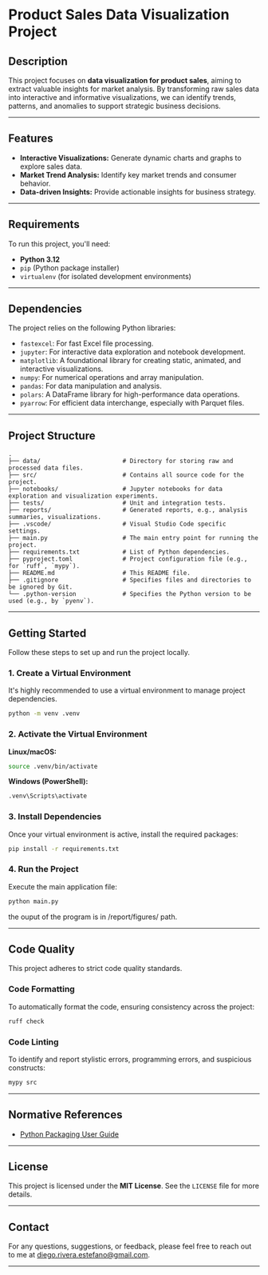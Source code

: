 # Product Sales Data Visualization Project

## Description

This project focuses on **data visualization for product sales**, aiming to extract valuable insights for market analysis. By transforming raw sales data into interactive and informative visualizations, we can identify trends, patterns, and anomalies to support strategic business decisions.

-----

## Features

  * **Interactive Visualizations:** Generate dynamic charts and graphs to explore sales data.
  * **Market Trend Analysis:** Identify key market trends and consumer behavior.
  * **Data-driven Insights:** Provide actionable insights for business strategy.

-----

## Requirements

To run this project, you'll need:

  * **Python 3.12**
  * `pip` (Python package installer)
  * `virtualenv` (for isolated development environments)

-----

## Dependencies

The project relies on the following Python libraries:

  * `fastexcel`: For fast Excel file processing.
  * `jupyter`: For interactive data exploration and notebook development.
  * `matplotlib`: A foundational library for creating static, animated, and interactive visualizations.
  * `numpy`: For numerical operations and array manipulation.
  * `pandas`: For data manipulation and analysis.
  * `polars`: A DataFrame library for high-performance data operations.
  * `pyarrow`: For efficient data interchange, especially with Parquet files.

-----

## Project Structure

```
.
├── data/                       # Directory for storing raw and processed data files.
├── src/                        # Contains all source code for the project.
├── notebooks/                  # Jupyter notebooks for data exploration and visualization experiments.
├── tests/                      # Unit and integration tests.
├── reports/                    # Generated reports, e.g., analysis summaries, visualizations.
├── .vscode/                    # Visual Studio Code specific settings.
├── main.py                     # The main entry point for running the project.
├── requirements.txt            # List of Python dependencies.
├── pyproject.toml              # Project configuration file (e.g., for `ruff`, `mypy`).
├── README.md                   # This README file.
├── .gitignore                  # Specifies files and directories to be ignored by Git.
└── .python-version             # Specifies the Python version to be used (e.g., by `pyenv`).
```

-----

## Getting Started

Follow these steps to set up and run the project locally.

### 1\. Create a Virtual Environment

It's highly recommended to use a virtual environment to manage project dependencies.

```bash
python -m venv .venv
```

### 2\. Activate the Virtual Environment

**Linux/macOS:**

```bash
source .venv/bin/activate
```

**Windows (PowerShell):**

```bash
.venv\Scripts\activate
```

### 3\. Install Dependencies

Once your virtual environment is active, install the required packages:

```bash
pip install -r requirements.txt
```

### 4\. Run the Project

Execute the main application file:

```bash
python main.py
```

the ouput of the program is in /report/figures/ path.

-----

## Code Quality

This project adheres to strict code quality standards.

### Code Formatting

To automatically format the code, ensuring consistency across the project:

```bash
ruff check
```

### Code Linting

To identify and report stylistic errors, programming errors, and suspicious constructs:

```bash
mypy src
```

-----

## Normative References

  * [Python Packaging User Guide](https://packaging.python.org/en/latest/tutorials/packaging-projects/)

-----

## License

This project is licensed under the **MIT License**. See the `LICENSE` file for more details.

-----

## Contact

For any questions, suggestions, or feedback, please feel free to reach out to me at [diego.rivera.estefano@gmail.com](mailto:diego.rivera.estefano@gmail.com).

-----
